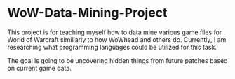 # WoW-Data-Mining-Project

This project is for teaching myself how to data mine various game files for World of Warcraft similiarly to how WoWhead and others do. Currently, I am researching what programming languages could be utilized for this task. 

The goal is going to be uncovering hidden things from future patches based on current game data.

